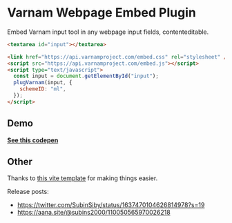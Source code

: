 # Varnam Webpage Embed Plugin

Embed Varnam input tool in any webpage input fields, contenteditable.

```html
<textarea id="input"></textarea>

<link href="https://api.varnamproject.com/embed.css" rel="stylesheet" />
<script src="https://api.varnamproject.com/embed.js"></script>
<script type="text/javascript">
  const input = document.getElementById("input");
  plugVarnam(input, {
    schemeID: "ml",
  });
</script>
```

## Demo

[**See this codepen**](https://codepen.io/subins2000/pen/bGxxBeX)

## Other

Thanks to [this vite template](https://github.com/AndrewBastin/vue3-embedded-library-template) for making things easier.

Release posts:

- https://twitter.com/SubinSiby/status/1637470104626814978?s=19
- https://aana.site/@subins2000/110050565970026218
